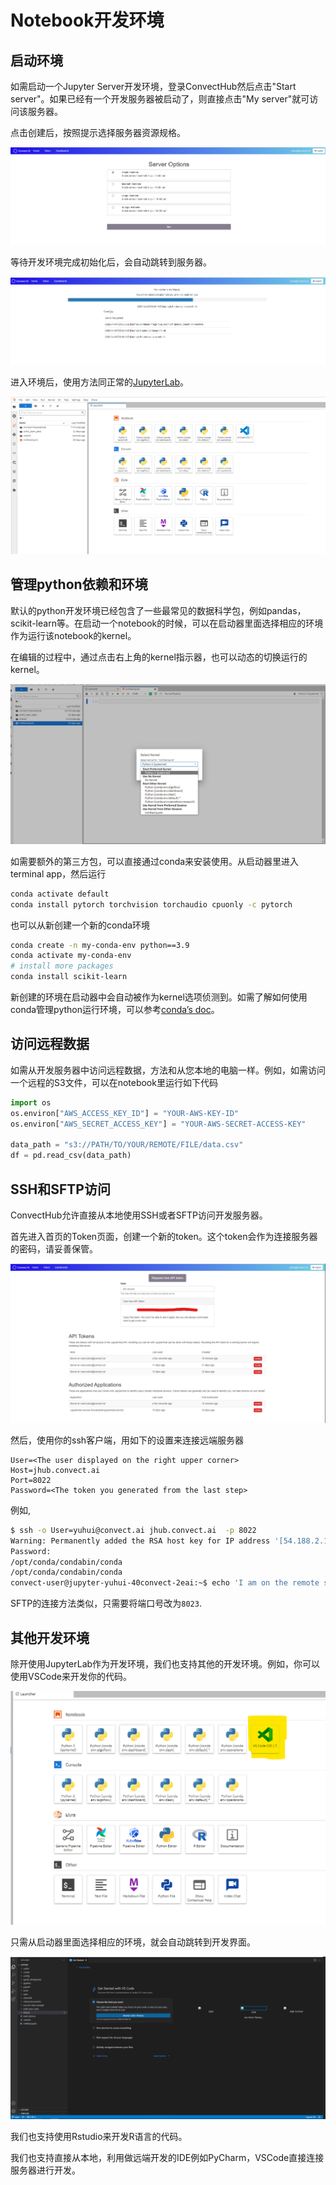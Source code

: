 # Notebook开发环境

## 启动环境

如需启动一个Jupyter Server开发环境，登录ConvectHub然后点击"Start server"。如果已经有一个开发服务器被启动了，则直接点击"My server"就可访问该服务器。

点击创建后，按照提示选择服务器资源规格。

![Select server spec](Notebook%20s%20b4d80/Untitled.png)

等待开发环境完成初始化后，会自动跳转到服务器。

![Server starting](Notebook%20s%20b4d80/Untitled%201.png)

进入环境后，使用方法同正常的[JupyterLab](https://jupyterlab.readthedocs.io/en/stable/)。

![Main environment](Notebook%20s%20b4d80/Untitled%202.png)

## 管理python依赖和环境

默认的python开发环境已经包含了一些最常见的数据科学包，例如pandas，scikit-learn等。在启动一个notebook的时候，可以在启动器里面选择相应的环境作为运行该notebook的kernel。

在编辑的过程中，通过点击右上角的kernel指示器，也可以动态的切换运行的kernel。

![Select kernel](Notebook%20s%20b4d80/Untitled%203.png)

如需要额外的第三方包，可以直接通过conda来安装使用。从启动器里进入terminal app，然后运行

```bash
conda activate default
conda install pytorch torchvision torchaudio cpuonly -c pytorch
```

也可以从新创建一个新的conda环境

```bash
conda create -n my-conda-env python==3.9
conda activate my-conda-env
# install more packages
conda install scikit-learn
```

新创建的环境在启动器中会自动被作为kernel选项侦测到。如需了解如何使用conda管理python运行环境，可以参考[conda’s doc](https://docs.conda.io/en/latest/)。

## 访问远程数据

如需从开发服务器中访问远程数据，方法和从您本地的电脑一样。例如，如需访问一个远程的S3文件，可以在notebook里运行如下代码

```python
import os
os.environ["AWS_ACCESS_KEY_ID"] = "YOUR-AWS-KEY-ID"
os.environ["AWS_SECRET_ACCESS_KEY"] = "YOUR-AWS-SECRET-ACCESS-KEY"

data_path = "s3://PATH/TO/YOUR/REMOTE/FILE/data.csv"
df = pd.read_csv(data_path)
```

## SSH和SFTP访问

ConvectHub允许直接从本地使用SSH或者SFTP访问开发服务器。

首先进入首页的Token页面，创建一个新的token。这个token会作为连接服务器的密码，请妥善保管。

![Generate a new token](Notebook%20s%20b4d80/Untitled%204.png)


然后，使用你的ssh客户端，用如下的设置来连接远端服务器

```
User=<The user displayed on the right upper corner>
Host=jhub.convect.ai
Port=8022
Password=<The token you generated from the last step>
```

例如,

```bash
$ ssh -o User=yuhui@convect.ai jhub.convect.ai  -p 8022
Warning: Permanently added the RSA host key for IP address '[54.188.2.122]:8022' to the list of known hosts.
Password:
/opt/conda/condabin/conda
/opt/conda/condabin/conda
convect-user@jupyter-yuhui-40convect-2eai:~$ echo 'I am on the remote server'
```

SFTP的连接方法类似，只需要将端口号改为`8023`. 

## 其他开发环境

除开使用JupyterLab作为开发环境，我们也支持其他的开发环境。例如，你可以使用VSCode来开发你的代码。

![VSCode support](Notebook%20s%20b4d80/Untitled%205.png)

只需从启动器里面选择相应的环境，就会自动跳转到开发界面。

![VSCode env](Notebook%20s%20b4d80/Untitled%206.png)

我们也支持使用Rstudio来开发R语言的代码。

我们也支持直接从本地，利用做远端开发的IDE例如PyCharm，VSCode直接连接服务器进行开发。